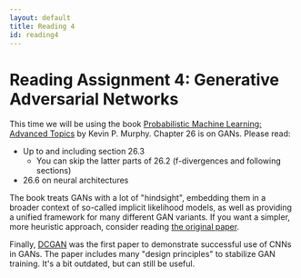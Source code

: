 ```yaml
---
layout: default
title: Reading 4
id: reading4
---
```



# Reading Assignment 4: Generative Adversarial Networks

This time we will be using the book 
[Probabilistic Machine Learning: Advanced Topics](https://probml.github.io/pml-book/book2.html)
by Kevin P. Murphy. Chapter 26 is on GANs. Please read:
- Up to and including section 26.3
  - You can skip the latter parts of 26.2 (f-divergences and following sections)
- 26.6 on neural architectures

The book treats GANs with a lot of "hindsight", embedding them in a broader context
of so-called implicit likelihood models, as well as providing a unified framework
for many different GAN variants. If you want a simpler, more heuristic approach,
consider reading [the original paper](https://arxiv.org/pdf/1406.2661.pdf).

Finally, [DCGAN](https://arxiv.org/pdf/1511.06434.pdf) was the first paper to 
demonstrate successful use of CNNs in GANs. The paper includes many "design principles"
to stabilize GAN training. It's a bit outdated, but can still be useful.